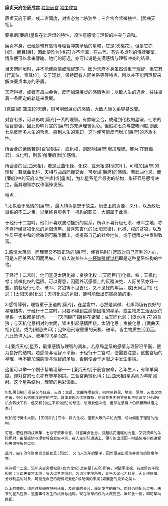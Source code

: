 **廉贞天府坐辰戌宫**
[独坐辰宫](./廉贞天府坐辰宫.png)
[独坐戌宫](./廉贞天府坐戌宫.png)

廉贞天府于辰、戌二宮同度，对宮必为七杀独坐；三合宮会紫微独坐、[武曲天相]。

要推断[廉府]星系在此宫垣的特性，须注意感情与理智的冲突与调和。

廉贞本身，已经是带有感情与理智冲突矛盾的星曜，它是[次桃花]，但是它亦[贞]，而且[廉]，因此便难为[桃花]亦不淫滥，在古代，有许多贞烈的侍婢妾室，情形便可以拿来譬喻。她们的际遇，亦可以说是充满感情与理智冲突的结果。

当天府同垣时，并不能使感情或理智定向，因为天府本身虽然偏重于理智，但它有[行其位，素其位]，安于现状，保持既有人际关系等等特点，所以并不能用理智来解决廉贞本身的矛盾。

天府得禄，或者有昌曲会合，反而加深廉贞的感情色彩；以致人生的遇合，往往循着一条固定的轨迹来发展。

[露库]或[空库]的天府，则可削弱廉贞的感情，大致人际关系容易改变。

对宮七杀，可以影响[廉府]一系的理智。有煞曜会合，或碰到化权的星曜，七杀的理智更强，因此影响对宮的[廉府]亦充满理智色彩。但假如七杀与空曜同度,则此七杀反而多人生的哲思，感到人生的空幻，这时便可能反而增加[廉府]的矛盾本性。

所会合的紫微若是[百官朝拱]，或化权，则影响[廉府]增加理智。若为[在野孤君]，或化科，則影响[廉府]增加感情。

所会合的[武曲天相]，若是武曲化禄、化权、或天相[财荫夹印]，可增加[廉府]的理智；若武曲化科，天相与曲昌同躔交会，可增加[廉府]的感情。若武曲化忌，而[廉府]中的天府又为[空库]或[露库]，为此星系组合最劣的结构，象征容易慼情决绝，而其理智亦仅作偏锋发展。

特点：

1.太执着于感情的[廉府]，最大特色是忠于故主。历史上的贞妾、义仆，以及政坛派系的不二之臣，以至终身服务于一机构的职员，大部属于此类。

于经行十二宫吋，他们不喜欢波动挫折的星系，所以不喜行经七杀、破军之地，亦不喜行经贪狼化忌的运限流年。最喜欢吉化的[太阳天梁]，化禄、权的贪狼，以及性质平衡中和的紫微则可脱类而出，或提高自己的社会地位，或于运限之中发财致富。


2.感情太薄弱，而理智又不取正轨的[廉府]，便容易时时选取对自己有利的方向，可是人际关系却因而尽失。广府人说某些人[一杯咖啡就过档](饮别人一杯咖啡，就可以做出对朋友不利的事)即是这种星系结构的性格。

于经行十二宮时，他们喜见太阴化禄；贪狼化权；[天同巨门]化禄、权；天机化禄；紫微化权的运限。可以得意，因而养活感情上的反覆決绝，人际关系亦好一些。倘若经行七杀、破军、贪狼等不见吉化，又不见禄的年运，或[天同巨门]
化忌；[太阳天梁]化忌；天机化忌的运限，便可能做出伤害感情的事。


3.感情薄弱，理智重于正道的[廉府]，在星盘中，必然是紫微、七杀两垣有良好的星曜结构，于经行十二宮时，只要不碰到主感情困挠的星系，或主物质生活困乏的星系，大致都是好运。一一[天同巨门]躔桃花诸曜；或天同化忌；[泛水桃
花]的贪狼；与天机化忌相对的太阴，皆主引起感情困挠。太阴化忌；贪狼化忌；[武曲天相]化忌，或为[刑忌夹印]；见煞忌刑曜重重的天机、破军，皆主物质生活困乏。凡此皆详大运、流年的飞星而定。

4.[廉贞天府]星系，最重感情与理智的调和。若原局星系的感情与理智已平衡，便为良好的结构。若感情与理智不平衡，于经行十二宮时，便需要注意，这些宮垣的星曜，再不能加深感情与理智的矛盾，否則便会于运限之中发生事端。

这里可以举一个例子帮助理解一一
    [廉贞天府]于辰宮安命，乙年生人，有擎羊同度。即对宫的七杀亦有擎羊朝拱。三合宮紫微化科；[武曲天相]星系则为羊陀照射。这个星系结构，理智的色彩偏重。

    但如果[廉府]星系又与红鸾、天喜；文昌、文曲等曜会合，同时见铃星、地空、阴煞、天虚之类杂曜，则引起感情与理智的冲突。具体表现为优悠寡断，想改变责无旁贷量却不愿改变(例如有机会转换工作，但又有[做生不如做熟]的想法，想跟爱侶决绝，但却在感情上仍然藕断丝连之类。)

    假如经行癸未大限，[天同巨门]守命，巨门化权，但有大限的羊陀会照，成为偏重于理智的结构。

    可是，若经行丙戌流年，七杀守流年命宮，对宮廉贞化忌，引起桃花诸曜的力量，又受流年的羊陀照射，由是感情与理智将会发生冲突。在人生实际遭遇上，便可能出现因一时感情用事而遭受损失或挫折的运势。

    此时，由于流年财帛宫贪狼化忌(癸运)，又飞入流年的擎羊，因而便主出现伤害感情的财帛争夺。

    再详视十二宮。流年夫妻宮受权星(巨门化权)及刑星(天梁)所夹，对破军化禄，有原局的羊陀照射；大运夫妻宮太阴，有大运羊陀照射，为流年羊陀所夹，又于大运化为科星，因此伤感情、分歧利益的对象，可能是自己的配偶或爱侶?或配偶的亲属(如妻室的兄弟之类)。

    以上的举例，须再详视辅佐煞刑诸曜，及杂曜的会合，厘定发生的细节。而且仍须配合过去、未来的星系性质，追查事件发生的根源与结局。现在所举的仅为大概而已。唯知此一例，即可帮助推断。